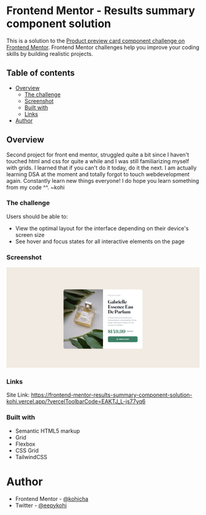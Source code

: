 # Frontend Mentor - Results summary component solution

This is a solution to the [Product preview card component challenge on Frontend Mentor](https://www.frontendmentor.io/challenges/product-preview-card-component-GO7UmttRfa). Frontend Mentor challenges help you improve your coding skills by building realistic projects.

## Table of contents

- [Overview](#overview)
  - [The challenge](#the-challenge)
  - [Screenshot](#screenshot)
  - [Built with](#built-with)
  - [Links](#links)
- [Author](#author)

## Overview

Second project for front end mentor, struggled quite a bit since I haven't touched html and css for quite a while and I was still familiarizing myself with grids. I learned that if you can't do it today, do it the next. I am actually learning DSA at the moment and totally forgot to touch webdevelopment again. Constantly learn new things everyone! I do hope you learn something from my code ^^.
~kohi

### The challenge

Users should be able to:

- View the optimal layout for the interface depending on their device's screen size
- See hover and focus states for all interactive elements on the page

### Screenshot

![Screenshot of Result](./output.jpg)

### Links

Site Link: https://frontend-mentor-results-summary-component-solution-kohi.vercel.app/?vercelToolbarCode=EAKTJ_L-js77yq6

### Built with

- Semantic HTML5 markup
- Grid
- Flexbox
- CSS Grid
- TailwindCSS

# Author

- Frontend Mentor - [@kohicha](https://www.frontendmentor.io/profile/kohicha)
- Twitter - [@eepykohi](https://twitter.com/eepykohi)
